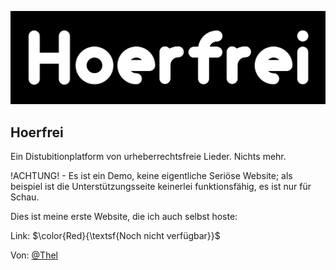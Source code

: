 
![Logo](https://github.com/Thel-V/website-eye-v2/blob/main/src/main/resources/static/pictures/logo.png)


## Hoerfrei

Ein Distubitionplatform von urheberrechtsfreie Lieder. Nichts mehr.

!ACHTUNG! - Es ist ein Demo, keine eigentliche Seriöse Website; als beispiel ist die Unterstützungsseite keinerlei funktionsfähig, es ist nur für Schau.

Dies ist meine erste Website, die ich auch selbst hoste:

Link: $\color{Red}{\textsf{Noch nicht verfügbar}}$



Von: [@Thel](https://www.github.com/Thel-V)

